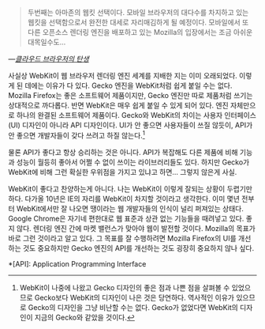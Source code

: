 > 두번째는 아마존의 웹킷 선택이다. 모바일 브라우저의 대다수를 차지하고 있는 웹킷을  선택함으로서 완전한 대세로 자리매김하게 될 예정이다. 모바일에서 또 다른 오픈소스 렌더링 엔진을 배포하고 있는 Mozilla의 입장에서는 조금 아쉬운 대목일수도...

<cite>—[클라우드 브라우저의 탄생][1]</cite>

사실상 WebKit이 웹 브라우저 렌더링 엔진 세계를 지배한 지는 이미 오래되었다. 이렇게 된 데에는 이유가 다 있다. Gecko 엔진을 WebKit처럼 쉽게 붙일 수는 없다. Mozilla Firefox는 좋은 소프트웨어 제품이지만, Gecko 엔진만 따로 제품처럼 쓰기는 상대적으로 까다롭다. 반면 WebKit은 매우 쉽게 붙일 수 있게 되어 있다. 엔진 자체만으로 하나의 완결된 소프트웨어 제품이다. Gecko와 WebKit의 차이는 사용자 인터페이스(UI) 디자인이 아니라 API 디자인이다. UI가 안 좋으면 사용자들이 쓰질 않듯이, API가 안 좋으면 개발자들이 갖다 쓰려고 하질 않는다.[^1]

물론 API가 좋다고 항상 승리하는 것은 아니다. API가 복잡해도 다른 제품에 비해 기능과 성능이 월등히 좋아서 어쩔 수 없이 쓰이는 라이브러리들도 있다. 하지만 Gecko가 WebKit에 비해 그런 확실한 우위점을 가지고 있냐고 하면… 그렇지 않은게 사실.

WebKit이 좋다고 찬양하는게 아니다. 나는 WebKit이 이렇게 잘되는 상황이 두렵기만 하다. 다가올 10년은 IE의 자리를 WebKit이 차지할 것이라고 생각한다. 이미 몇년 전부터 WebKit에서만 잘 나오면 땡이라는 웹 개발자들의 인식이 널리 퍼져있는 상태다. Google Chrome은 자기네 편한대로 웹 표준과 상관 없는 기능들을 때려넣고 있다. 좋지 않다. 렌더링 엔진 간에 마켓 밸런스가 맞아야 웹이 발전할 것이다. Mozilla의 목표가 바로 그런 것이라고 알고 있다. 그 목표를 잘 수행하려면 Mozilla Firefox의 UI를 개선하는 것도 중요하지만 Gecko 엔진의 API를 개선하는 것도 굉장히 중요하지 않나 싶다.

[^1]: WebKit이 나중에 나왔고 Gecko 디자인의 좋은 점과 나쁜 점을 살펴볼 수 있었으므로 Gecko보다 WebKit의 디자인이 나은 것은 당연하다. 역사적인 이유가 있으므로 Gecko의 디자인을 그냥 비난할 수는 없다. Gecko가 없었다면 WebKit의 디자인이 지금의 Gecko와 같았을 것이다.

[1]: http://blog.creation.net/509
*[API]: Application Programming Interface
